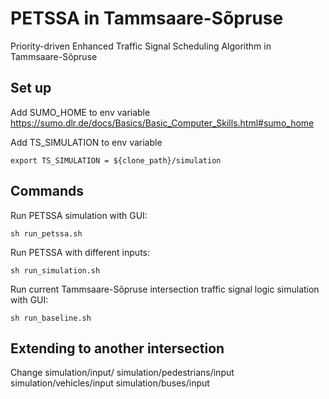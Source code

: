 # PETSSA in Tammsaare-Sõpruse
Priority-driven Enhanced Traffic Signal Scheduling Algorithm in Tammsaare-Sõpruse

## Set up
Add SUMO_HOME to env variable
https://sumo.dlr.de/docs/Basics/Basic_Computer_Skills.html#sumo_home

Add TS_SIMULATION to env variable
```
export TS_SIMULATION = ${clone_path}/simulation
```


## Commands
Run PETSSA simulation with GUI: 
```
sh run_petssa.sh
```
Run PETSSA with different inputs:
```
sh run_simulation.sh
```
Run current Tammsaare-Sõpruse intersection traffic signal logic simulation with GUI: 
```
sh run_baseline.sh
```

## Extending to another intersection
Change 
simulation/input/
simulation/pedestrians/input
simulation/vehicles/input
simulation/buses/input
